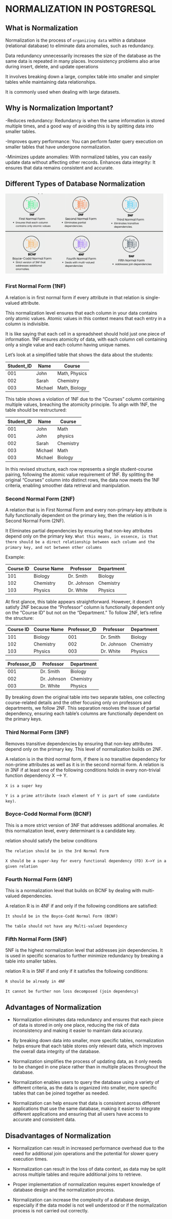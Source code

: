 # NORMALIZATION IN POSTGRESQL

## What is Normalization
Normalization is the process of `organizing data` within a database (relational database) to eliminate data anomalies, such as redundancy.

Data redundancy unnecessarily increases the size of the database as the same data is repeated in many places. Inconsistency problems also arise during insert, delete, and update operations

It involves breaking down a large, complex table into smaller and simpler tables while maintaining data relationships.

It is commonly used when dealing with large datasets.

## Why is Normalization  Important?
-Reduces redundancy: Redundancy is when the same information is stored multiple times, and a good way of avoiding this is by splitting data into smaller tables.

-Improves query performance: You can perform faster query execution on smaller tables that have undergone normalization.

-Minimizes update anomalies: With normalized tables, you can easily update data without affecting other records.
Enhances data integrity: It ensures that data remains consistent and accurate.

## Different Types of Database Normalization
![alt text](image.png)

### First Normal Form (1NF)

A relation is in first normal form if every attribute in that relation is single-valued attribute. 

This normalization level ensures that each column in your data contains only atomic values. Atomic values in this context means that each entry in a column is indivisible. 

It is like saying that each cell in a spreadsheet should hold just one piece of information. 1NF ensures atomicity of data, with each column cell containing only a single value and each column having unique names.

 Let’s look at a simplified table that shows the data about the students:

 |Student_ID| Name | Course |
 |----------|------|-------|
 |001	    |John  |	Math, Physics |
 |002	    |Sarah	| Chemistry |
 |003	    | Michael	| Math, Biology |

This table shows a violation of 1NF due to the “Courses” column containing multiple values, breaching the atomicity principle. To align with 1NF, the table should be restructured:

|Student_ID| Name | Course |
 |----------|------|-------|
 |001	    |John  |	Math |
 |001	    |John  |	physics |
 |002	    |Sarah	| Chemistry |
 |003	    | Michael	| Math |
 |003	    | Michael	| Biology |

 In this revised structure, each row represents a single student-course pairing, following the atomic value requirement of 1NF. By splitting the original “Courses” column into distinct rows, the data now meets the 1NF criteria, enabling smoother data retrieval and manipulation.


### Second Normal Form (2NF)
A relation that is in First Normal Form and every non-primary-key attribute is fully functionally dependent on the primary key, then the relation is in Second Normal Form (2NF).

It Eliminates partial dependencies by ensuring that non-key attributes depend only on the primary key. `What this means, in essence, is that there should be a direct relationship between each column and the primary key, and not between other columns`

Example:

|Course ID	|Course Name |	Professor |	Department|
|--------- | ---------- | --------- | -------- |
|101	|Biology |	Dr. Smith	 |Biology |
|102	|Chemistry |	Dr. Johnson	| Chemistry |
|103	|Physics |	Dr. White	 |Physics |

At first glance, this table appears straightforward. However, it doesn’t satisfy 2NF because the “Professor” column is functionally dependent only on the “Course ID” but not on the “Department.” To follow 2NF, let’s refine the structure:

|Course ID	|Course Name |Professor_ID|	Professor |	Department|
|--------- | ---------- |--------------| --------- | -------- |
|101	|Biology |001|	Dr. Smith	 |Biology |
|102	|Chemistry |	002 | Dr. Johnson	| Chemistry |
|103	|Physics | 003|	Dr. White	 |Physics |


|Professor_ID|	Professor |	Department|
|--------- | ---------- |--------------| 
|001|	Dr. Smith	 |Biology |
|002 | Dr. Johnson	| Chemistry |
| 003|	Dr. White	 |Physics |

By breaking down the original table into two separate tables, one collecting course-related details and the other focusing only on professors and departments, we follow 2NF. This separation resolves the issue of partial dependency, ensuring each table’s columns are functionally dependent on the primary keys.

 ### Third Normal Form (3NF)
Removes transitive dependencies by ensuring that non-key attributes depend only on the primary key. This level of normalization builds on 2NF.

A relation is in the third normal form, if there is no transitive dependency for non-prime attributes as well as it is in the second normal form. A relation is in 3NF if at least one of the following conditions holds in every non-trivial function dependency X –> Y.

`X is a super key`

`Y is a prime attribute (each element of Y is part of some candidate key)`.

### Boyce-Codd Normal Form (BCNF)
This is a more strict version of 3NF that addresses additional anomalies. At this normalization level, every determinant is a candidate key.

relation should satisfy the below conditions

`The relation should be in the 3rd Normal Form`

`X should be a super-key for every functional dependency (FD) X−>Y in a given relation `

### Fourth Normal Form (4NF)
This is a normalization level that builds on BCNF by dealing with multi-valued dependencies.

A relation R is in 4NF if and only if the following conditions are satisfied: 

`It should be in the Boyce-Codd Normal Form (BCNF)`

`The table should not have any Multi-valued Dependency`

 ### Fifth Normal Form (5NF)
5NF is the highest normalization level that addresses join dependencies. It is used in specific scenarios to further minimize redundancy by breaking a table into smaller tables.

relation R is in 5NF if and only if it satisfies the following conditions:

`R should be already in 4NF`

`It cannot be further non loss decomposed (join dependency)`

## Advantages of Normalization

* Normalization eliminates data redundancy and ensures that each piece of data is stored in only one place, reducing the risk of data inconsistency and making it easier to maintain data accuracy.

* By breaking down data into smaller, more specific tables, normalization helps ensure that each table stores only relevant data, which improves the overall data integrity of the database.

* Normalization simplifies the process of updating data, as it only needs to be changed in one place rather than in multiple places throughout the database.

* Normalization enables users to query the database using a variety of different criteria, as the data is organized into smaller, more specific tables that can be joined together as needed.

* Normalization can help ensure that data is consistent across different applications that use the same database, making it easier to integrate different applications and ensuring that all users have access to accurate and consistent data.

## Disadvantages of Normalization

* Normalization can result in increased performance overhead due to the need for additional join operations and the potential for slower query execution times.

* Normalization can result in the loss of data context, as data may be split across multiple tables and require additional joins to retrieve.

* Proper implementation of normalization requires expert knowledge of database design and the normalization process. 

* Normalization can increase the complexity of a database design, especially if the data model is not well understood or if the normalization process is not carried out correctly.



